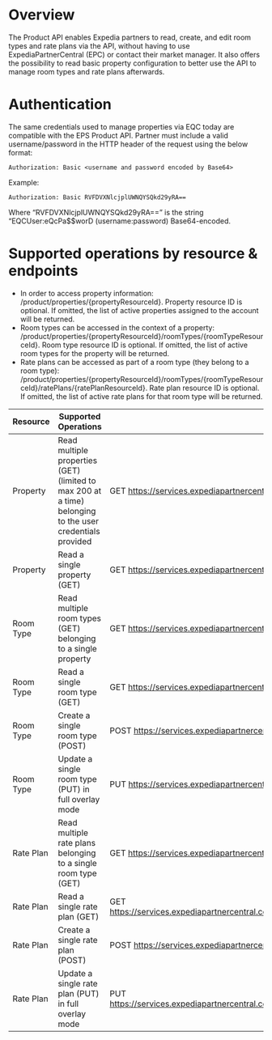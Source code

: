 # Overview

The Product API enables Expedia partners to read, create, and edit room types and rate plans via the API, without having to use ExpediaPartnerCentral (EPC) or contact their market manager. It also offers the possibility to read basic property configuration to better use the API to manage room types and rate plans afterwards.

# Authentication
The same credentials used to manage properties via EQC today are compatible with the EPS Product API.
Partner must include a valid username/password in the HTTP header of the request using the below format: 
```
Authorization: Basic <username and password encoded by Base64>
```
Example: 
```
Authorization: Basic RVFDVXNlcjplUWNQYSQkd29yRA==
```
Where “RVFDVXNlcjplUWNQYSQkd29yRA==” is the string “EQCUser:eQcPa$$worD (username:password) Base64-encoded.


# Supported operations by resource & endpoints
* In order to access property information: /product/properties/{propertyResourceId}. Property resource ID is optional. If omitted, the list of active properties assigned to the account will be returned.
* Room types can be accessed in the context of a property: /product/properties/{propertyResourceId}/roomTypes/{roomTypeResourceId}. Room type resource ID is optional. If omitted, the list of active room types for the property will be returned.
* Rate plans can be accessed as part of a room type (they belong to a room type): /product/properties/{propertyResourceId}/roomTypes/{roomTypeResourceId}/ratePlans/{ratePlanResourceId}. Rate plan resource ID is optional. If omitted, the list of active rate plans for that room type will be returned.

| Resource | Supported Operations | Production Endpoint | 
| -------- | -------------------- | ------------------- | 
| Property | Read multiple properties (GET) (limited to max 200 at a time) belonging to the user credentials provided | GET https://services.expediapartnercentral.com/products/v1/properties/ | 
| Property | Read a single property (GET) | GET https://services.expediapartnercentral.com/products/v1/properties/{PropertyID} |
| Room Type | Read multiple room types (GET) belonging to a single property | GET https://services.expediapartnercentral.com/products/v1/properties/{propertyResourceId}/roomTypes/ | 
| Room Type | Read a single room type (GET) | GET https://services.expediapartnercentral.com/products/v1/properties/{propertyResourceId}/roomTypes/{roomTypeResourceId} | 
| Room Type | Create a single room type (POST) | POST https://services.expediapartnercentral.com/products/v1/properties/{propertyResourceId}/roomTypes/ | 
| Room Type | Update a single room type (PUT) in full overlay mode | PUT https://services.expediapartnercentral.com/products/v1/properties/{propertyResourceId}/roomTypes/{roomTypeResourceId} | 
| Rate Plan | Read multiple rate plans belonging to a single room type (GET) | GET https://services.expediapartnercentral.com/products/v1/properties/{propertyResourceId}/roomTypes/{roomTypeResourceId}/ratePlans/ | 
| Rate Plan | Read a single rate plan (GET) | GET https://services.expediapartnercentral.com/products/v1/properties/{propertyResourceId}/roomTypes/{roomTypeResourceId}/ratePlans/{ratePlanResourceId} | 
| Rate Plan | Create a single rate plan (POST) | POST https://services.expediapartnercentral.com/products/v1/properties/{propertyResourceId}/roomTypes/{roomTypeResourceId}/ratePlans/ | 
| Rate Plan | Update a single rate plan (PUT) in full overlay mode | PUT https://services.expediapartnercentral.com/products/v1/properties/{propertyResourceId}/roomTypes/{roomTypeResourceId}/ratePlans/{ratePlanResourceId} | 

